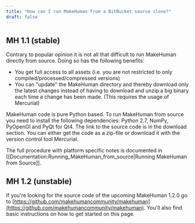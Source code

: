 ```yaml
---
title: "How can I run MakeHuman from a BitBucket source clone?"
draft: false
---
```


## MH 1.1 (stable)


Contrary to popular opinion it is not all that difficult to run MakeHuman directly from source. Doing so has the following benefits:

* You get full access to all assets (i.e. you are not restricted to only compiled/processed/compressed versions)
* You can "update" the MakeHuman directory and thereby download only the latest changes instead of having to download and unzip a big binary each time a change has been made. (This requires the usage of Mercurial)

MakeHuman code is pure Python based. To run MakeHuman from source you need to install the following dependencies: Python 2.7, NumPy, PyOpenGl and PyQt for Qt4. The link to the source code is in the download section. You can either get the code as a zip-file or download it with the version control tool Mercurial.

The full procedure with platform specific notes is documented in [[Documentation:Running_MakeHuman_from_source|Running MakeHuman from Source]].

## MH 1.2 (unstable)


If you're looking for the source code of the upcoming MakeHuman 1.2.0 go to [https://github.com/makehumancommunity/makehuman](https://github.com/makehumancommunity/makehuman). You'll also find basic instructions on how to get started on this page.